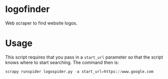 # logofinder

Web scraper to find website logos.

# Usage

This script requires that you pass in a `start_url` parameter so that the script knows where to start searching. The command then is:
~~~python
scrapy runspider logospider.py -a start_url=https://www.google.com
~~~

